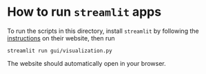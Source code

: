 # How to run `streamlit` apps

To run the scripts in this directory, install `streamlit` by following the [instructions](https://docs.streamlit.io/library/get-started/installation) on their website, then run

```
streamlit run gui/visualization.py
```

The website should automatically open in your browser.